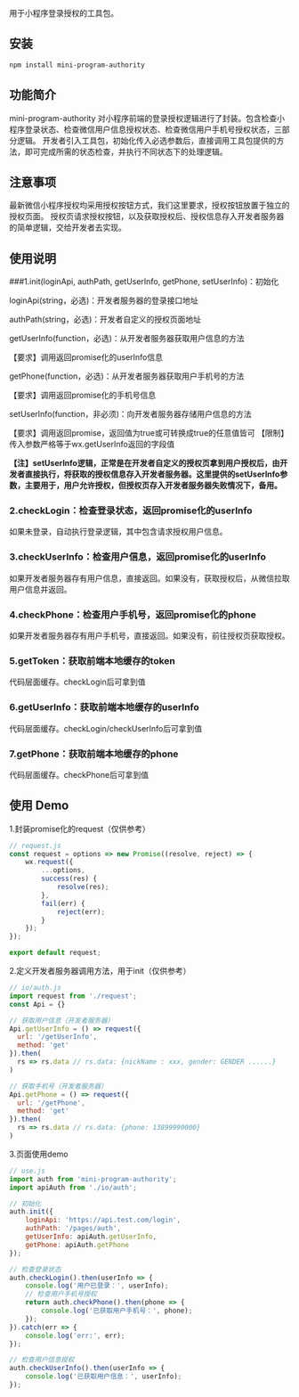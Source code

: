 用于小程序登录授权的工具包。

## 安装
```bash
npm install mini-program-authority
```

## 功能简介
mini-program-authority 对小程序前端的登录授权逻辑进行了封装。包含检查小程序登录状态、检查微信用户信息授权状态、检查微信用户手机号授权状态，三部分逻辑。
开发者引入工具包，初始化传入必选参数后，直接调用工具包提供的方法，即可完成所需的状态检查，并执行不同状态下的处理逻辑。

## 注意事项
最新微信小程序授权均采用授权按钮方式，我们这里要求，授权按钮放置于独立的授权页面。
授权页请求授权按钮，以及获取授权后、授权信息存入开发者服务器的简单逻辑，交给开发者去实现。

## 使用说明
###1.init(loginApi, authPath, getUserInfo, getPhone, setUserInfo)：初始化


loginApi(string，必选)：开发者服务器的登录接口地址


authPath(string，必选)：开发者自定义的授权页面地址


getUserInfo(function，必选)：从开发者服务器获取用户信息的方法

【要求】调用返回promise化的userInfo信息


getPhone(function，必选)：从开发者服务器获取用户手机号的方法

【要求】调用返回promise化的手机号信息


setUserInfo(function，非必须)：向开发者服务器存储用户信息的方法

【要求】调用返回promise，返回值为true或可转换成true的任意值皆可
【限制】传入参数严格等于wx.getUserInfo返回的字段值


**【注】setUserInfo逻辑，正常是在开发者自定义的授权页拿到用户授权后，由开发者直接执行，将获取的授权信息存入开发者服务器。这里提供的setUserInfo参数，主要用于，用户允许授权，但授权页存入开发者服务器失败情况下，备用。**



### 2.checkLogin：检查登录状态，返回promise化的userInfo

如果未登录，自动执行登录逻辑，其中包含请求授权用户信息。



### 3.checkUserInfo：检查用户信息，返回promise化的userInfo

如果开发者服务器存有用户信息，直接返回。如果没有，获取授权后，从微信拉取用户信息并返回。



### 4.checkPhone：检查用户手机号，返回promise化的phone

如果开发者服务器存有用户手机号，直接返回。如果没有，前往授权页获取授权。



### 5.getToken：获取前端本地缓存的token

代码层面缓存。checkLogin后可拿到值



### 6.getUserInfo：获取前端本地缓存的userInfo

代码层面缓存。checkLogin/checkUserInfo后可拿到值



### 7.getPhone：获取前端本地缓存的phone

代码层面缓存。checkPhone后可拿到值



## 使用 Demo
1.封装promise化的request（仅供参考）
```javascript
// request.js
const request = options => new Promise((resolve, reject) => {
	wx.request({
		...options,
		success(res) {
			resolve(res);
		},
		fail(err) {
			reject(err);
		}
	});
});

export default request;

```

2.定义开发者服务器调用方法，用于init（仅供参考）
```javascript
// io/auth.js
import request from './request';
const Api = {}

// 获取用户信息（开发者服务器）
Api.getUserInfo = () => request({
  url: '/getUserInfo',
  method: 'get'
}).then(
  rs => rs.data // rs.data: {nickName : xxx, gender: GENDER ......}
)

// 获取手机号（开发者服务器）
Api.getPhone = () => request({
  url: '/getPhone',
  method: 'get'
}).then(
  rs => rs.data // rs.data: {phone: 13899990000}
)
```

3.页面使用demo
```javascript
// use.js
import auth from 'mini-program-authority';
import apiAuth from './io/auth';

// 初始化
auth.init({
	loginApi: 'https://api.test.com/login',
	authPath: '/pages/auth',
	getUserInfo: apiAuth.getUserInfo,
	getPhone: apiAuth.getPhone
});

// 检查登录状态
auth.checkLogin().then(userInfo => {
	console.log('用户已登录：', userInfo);
	// 检查用户手机号授权
	return auth.checkPhone().then(phone => {
		console.log('已获取用户手机号：', phone);
	});
}).catch(err => {
	console.log('err:', err);
});

// 检查用户信息授权
auth.checkUserInfo().then(userInfo => {
	console.log('已获取用户信息：', userInfo);
});
```
